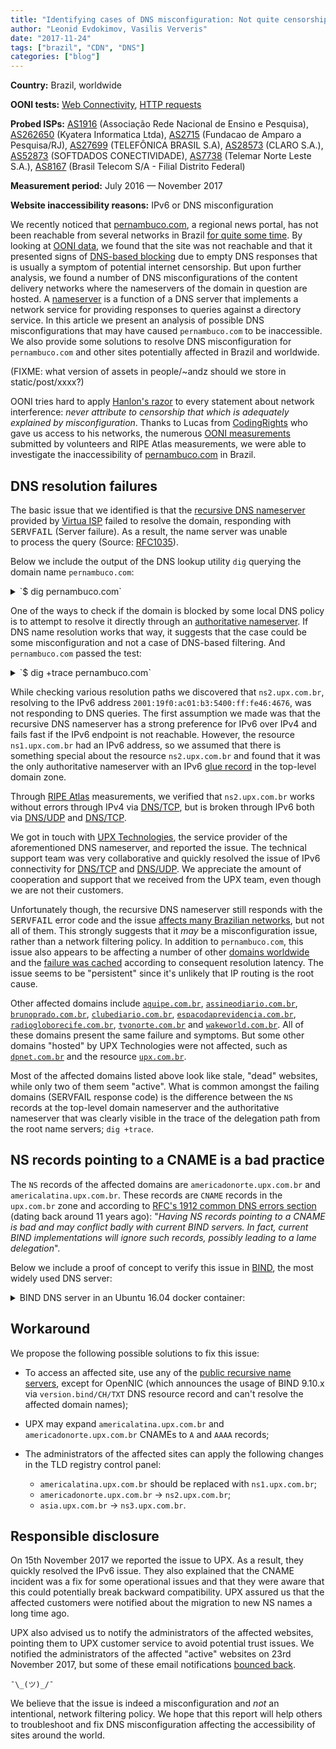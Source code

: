 ```yaml
---
title: "Identifying cases of DNS misconfiguration: Not quite censorship"
author: "Leonid Evdokimov, Vasilis Ververis"
date: "2017-11-24"
tags: ["brazil", "CDN", "DNS"]
categories: ["blog"]
---
```


**Country:** Brazil, worldwide

**OONI tests:** [Web Connectivity](https://ooni.torproject.org/nettest/web-connectivity/),
[HTTP requests](https://ooni.torproject.org/nettest/http-requests/)

**Probed ISPs:** [AS1916](https://stat.ripe.net/AS1916) (Associação Rede Nacional de Ensino e Pesquisa),
[AS262650](https://stat.ripe.net/AS262650) (Kyatera Informatica Ltda),
[AS2715](https://stat.ripe.net/AS2715) (Fundacao de Amparo a Pesquisa/RJ),
[AS27699](https://stat.ripe.net/AS27699) (TELEFÔNICA BRASIL S.A),
[AS28573](https://stat.ripe.net/AS28573) (CLARO S.A.),
[AS52873](https://stat.ripe.net/AS52873) (SOFTDADOS CONECTIVIDADE),
[AS7738](https://stat.ripe.net/AS7738) (Telemar Norte Leste S.A.),
[AS8167](https://stat.ripe.net/AS8167) (Brasil Telecom S/A - Filial Distrito Federal)

**Measurement period:** July 2016 — November 2017

**Website inaccessibility reasons:** IPv6 or DNS misconfiguration

We recently noticed that [pernambuco.com](http://pernambuco.com), a
regional news portal, has not been reachable from several networks in Brazil [for quite some
time](https://people.torproject.org/~andz/pe/measurements.br.pernambuco.pdf).
By looking at [OONI data](https://people.torproject.org/~andz/pe/measurements.br.pernambuco.csv), we found that the site was not reachable and that it presented signs of [DNS-based
blocking](https://explorer.ooni.torproject.org/measurement/s3YPvS70pxtUQXG5qLv8z2wfafZ98eUzCmxcbYkvSRELpYS2mBWksZCacvAr5GqS?input=http:%2F%2Fwww.pernambuco.com%2Fdiario)
due to empty DNS responses that is usually a symptom of potential internet censorship. But upon further analysis, we found a number of DNS
misconfigurations of the content delivery networks where the
nameservers of the domain in question are hosted. A
[nameserver](https://en.wikipedia.org/wiki/Name_server) is a function of a DNS server that implements a
network service for providing responses to queries against a directory service.
In this article we present an analysis of possible DNS misconfigurations that
may have caused `pernambuco.com` to be inaccessible. We also provide some
solutions to resolve DNS misconfiguration for `pernambuco.com` and other sites potentially affected in Brazil and worldwide.

(FIXME: what version of assets in people/~andz should we store in static/post/xxxx?)

OONI tries hard to apply [Hanlon's razor](https://en.wikipedia.org/wiki/Hanlon%27s_razor) to every statement about network
interference: *never attribute to censorship that which is adequately explained
by misconfiguration*. Thanks to Lucas from [CodingRights](https://www.codingrights.org/) who gave us access to
his networks, the numerous [OONI measurements](https://api.ooni.io/files/by_country/BR) submitted by
volunteers and RIPE Atlas measurements, we were able to investigate the inaccessibility of
[pernambuco.com](http://pernambuco.com) in Brazil.

## DNS resolution failures

The basic issue that we identified is that the [recursive DNS nameserver](https://en.wikipedia.org/wiki/Domain_Name_System#Recursive_and_caching_name_server)
provided by [Virtua ISP](https://stat.ripe.net/AS28573) failed to resolve the
domain, responding with <tt>SERVFAIL</tt> (Server failure). As a result, the name
server was unable to process the query (Source: [RFC1035](https://tools.ietf.org/html/rfc1035)).

Below we include the output of the DNS lookup utility `dig` querying the domain name
`pernambuco.com`:

<details><summary>`$ dig pernambuco.com`</summary>
<pre><code>
; <<>> DiG 9.9.5-9+deb8u12-Debian <<>> pernambuco.com
;; global options: +cmd
;; Got answer:
;; ->>HEADER<<- opcode: QUERY, status: SERVFAIL, id: 17644
;; flags: qr rd ra; QUERY: 1, ANSWER: 0, AUTHORITY: 0, ADDITIONAL: 1
&nbsp;
;; OPT PSEUDOSECTION:
; EDNS: version: 0, flags:; udp: 4096
;; QUESTION SECTION:
;pernambuco.com.                        IN      A
&nbsp;
;; Query time: 14 msec
;; SERVER: 181.213.132.2#53(181.213.132.2)
;; WHEN: Tue Nov 14 16:27:07 UTC 2017
;; MSG SIZE  rcvd: 43
</code></pre></details>

One of the ways to check if the domain is blocked by some local DNS policy is
to attempt to resolve it directly through an [authoritative nameserver](https://en.wikipedia.org/wiki/Domain_Name_System#Authoritative_name_server).
If DNS name resolution works that way, it suggests that the case could be some
misconfiguration and not a case of DNS-based filtering. And `pernambuco.com`
passed the test:

<details><summary>`$ dig +trace pernambuco.com`</summary>
<pre><code>
; <<>> DiG 9.9.5-9+deb8u12-Debian <<>> +trace pernambuco.com
;; global options: +cmd
.                       369185  IN      NS      h.root-servers.net.
.                       369185  IN      NS      i.root-servers.net.
.                       369185  IN      NS      e.root-servers.net.
.                       369185  IN      NS      d.root-servers.net.
.                       369185  IN      NS      m.root-servers.net.
.                       369185  IN      NS      f.root-servers.net.
.                       369185  IN      NS      j.root-servers.net.
.                       369185  IN      NS      b.root-servers.net.
.                       369185  IN      NS      k.root-servers.net.
.                       369185  IN      NS      c.root-servers.net.
.                       369185  IN      NS      a.root-servers.net.
.                       369185  IN      NS      l.root-servers.net.
.                       369185  IN      NS      g.root-servers.net.
;; Received 811 bytes from 181.213.132.2#53(181.213.132.2) in 2116 ms
&nbsp;
com.                    172800  IN      NS      a.gtld-servers.net.
com.                    172800  IN      NS      l.gtld-servers.net.
com.                    172800  IN      NS      c.gtld-servers.net.
com.                    172800  IN      NS      b.gtld-servers.net.
com.                    172800  IN      NS      j.gtld-servers.net.
com.                    172800  IN      NS      g.gtld-servers.net.
com.                    172800  IN      NS      d.gtld-servers.net.
com.                    172800  IN      NS      m.gtld-servers.net.
com.                    172800  IN      NS      k.gtld-servers.net.
com.                    172800  IN      NS      i.gtld-servers.net.
com.                    172800  IN      NS      e.gtld-servers.net.
com.                    172800  IN      NS      f.gtld-servers.net.
com.                    172800  IN      NS      h.gtld-servers.net.
com.                    86400   IN      DS      30909 8 2 E2D3C916F6DEEAC73294E8268FB5885044A833FC5459588F4A9184CF C41A5766
com.                    86400   IN      RRSIG   DS 8 1 86400 20171127050000 20171114040000 46809 . QSfUCjfWB2/Ulx1L/6BmpR3glCR6vAvtK+N9E332aJ9luPLQ9hycjiZp 4PoEWaDTDt4vQgL6pzgKNt+sGgr3lmbtJAnFEHAKPy/TBv/T8KhcApv8 Ceuwv/yUB1Oo5sUtppNVtNHQKm+jqUQ+MWQe9YNMPTrOi5dT2A3qYktg zhI9fk9gcqNfJkn/Vd/Ol1o+zLqP+yy9MY+xBjky2MPaXY4EaGnZWSQn UCyYH95k0WOuvHl6Q0EYe4jEAqQGQnMjGR/dFHF7WbARoqR92/Ahfsvr 2eAF2CcuIi5/cRKJr10Us3v3QvytZqvhwA6bzu292NYQIS0talFlATDF JRw9vQ==
;; Received 1174 bytes from 192.33.4.12#53(c.root-servers.net) in 3656 ms
&nbsp;
pernambuco.com.         172800  IN      NS      americalatina.upx.com.br.
pernambuco.com.         172800  IN      NS      americadonorte.upx.com.br.
CK0POJMG874LJREF7EFN8430QVIT8BSM.com. 86400 IN NSEC3 1 1 0 - CK0Q1GIN43N1ARRC9OSM6QPQR81H5M9A NS SOA RRSIG DNSKEY NSEC3PARAM
CK0POJMG874LJREF7EFN8430QVIT8BSM.com. 86400 IN RRSIG NSEC3 8 2 86400 20171121054756 20171114043756 11324 com. b6a2rTyPdGqgyTGlHBQTry29KsYLpCTg2syg3DiYm4TU2zKm4AgtUmv3 NAnteEWIwXutUsWN1XOri34PxDm9CAcmxKKYN82lXHSnF4O8oEuZJ1Gf Go2D9a8GFCV44T4Cff4MBugeDtUyHwp+yd96IzH+2WtSbJRN/WswmtGI ylA=
CIP56NHTT7TEO7BIRQFIOVC1GSDSNFD0.com. 86400 IN NSEC3 1 1 0 - CIP5L6DBFHE9UAL3LG0PVN426ILSC3GJ NS DS RRSIG
CIP56NHTT7TEO7BIRQFIOVC1GSDSNFD0.com. 86400 IN RRSIG NSEC3 8 2 86400 20171120055405 20171113044405 11324 com. bLisStF5rB/gXGaHOMV9it6Qg4JcERGbaBlvP7KRDyj7d1LlTyjZHWmt V3B2LS0vdjCMlEDxqqwPsO3mL/1GF8WX0z7qrsWf5qYxuegxikhLDamK s9qOIIdFsdNDhnloPa9+e7p9PwM5B0jR07I778+2E7PRIUXZP7D3BSLF K4w=
;; Received 595 bytes from 192.42.93.30#53(g.gtld-servers.net) in 534 ms
&nbsp;
pernambuco.com.         14400   IN      A       45.79.193.247
pernambuco.com.         86400   IN      NS      ns2.upx.com.br.
pernambuco.com.         86400   IN      NS      ns1.upx.com.br.
;; Received 193 bytes from 2804:2870:2:1::31#53(americalatina.upx.com.br) in 132 ms
</code></pre></details>

While checking various resolution paths we discovered that `ns2.upx.com.br`,
resolving to the IPv6 address `2001:19f0:ac01:b3:5400:ff:fe46:4676`, was not
responding to DNS queries. The first assumption we made was that the recursive
DNS nameserver has a strong preference for IPv6 over IPv4 and fails fast if the
IPv6 endpoint is not reachable. However, the resource `ns1.upx.com.br` had an
IPv6 address, so we assumed that there is something special about the resource
`ns2.upx.com.br` and found that it was the only authoritative nameserver
with an IPv6
[glue record](https://en.wikipedia.org/wiki/Domain_Name_System#Circular_dependencies_and_glue_records)
in the top-level domain zone.

Through [RIPE Atlas](https://atlas.ripe.net) measurements, we verified that `ns2.upx.com.br` works without
errors through IPv4 via
[DNS/TCP](https://atlas.ripe.net/measurements/10197953/#!probes), but is broken
through IPv6 both via
[DNS/UDP](https://atlas.ripe.net/measurements/10197871/#!probes) and
[DNS/TCP](https://atlas.ripe.net/measurements/10197872/#!probes).

We got in touch with [UPX Technologies](https://www.upx.com/), the service provider of the aforementioned DNS
nameserver, and reported the issue. The
technical support team was very collaborative and quickly resolved the issue of
IPv6 connectivity for
[DNS/TCP](https://atlas.ripe.net/measurements/10199076/#!probes) and
[DNS/UDP](https://atlas.ripe.net/measurements/10199080/#!probes). We appreciate
the amount of cooperation and support that we received from the UPX team, even though we are not
their customers.

Unfortunately though, the recursive DNS nameserver still responds with the
<tt>SERVFAIL</tt> error code and the issue [affects many Brazilian
networks](https://atlas.ripe.net/measurements/10203306/#!probes), but not
all of them. This strongly suggests that it *may* be a
misconfiguration issue, rather than a network filtering policy. In addition to `pernambuco.com`, this
issue also appears to be affecting a number of other
[domains worldwide](https://atlas.ripe.net/measurements/10203314/#!probes) and
the [failure was cached](https://atlas.ripe.net/measurements/10204036/#!probes)
according to consequent resolution latency. The issue seems to be "persistent"
since it's unlikely that IP routing is the root cause. 

Other affected domains include
[`aquipe.com.br`](https://atlas.ripe.net/measurements/10204359/#!probes),
[`assineodiario.com.br`](https://atlas.ripe.net/measurements/10294525/#!probes),
[`brunoprado.com.br`](https://atlas.ripe.net/measurements/10294526/#!probes),
[`clubediario.com.br`](https://atlas.ripe.net/measurements/10294527/#!probes),
[`espacodaprevidencia.com.br`](https://atlas.ripe.net/measurements/10294528/#!probes),
[`radiogloborecife.com.br`](https://atlas.ripe.net/measurements/10294529/#!probes),
[`tvonorte.com.br`](https://atlas.ripe.net/measurements/10294531/#!probes) and
[`wakeworld.com.br`](https://atlas.ripe.net/measurements/10294532/#!probes). All of these domains present the same
failure and symptoms. But some other domains "hosted" by UPX Technologies were
not affected, such as [`dpnet.com.br`](https://atlas.ripe.net/measurements/10204294/#!probes) and
the resource [`upx.com.br`](https://atlas.ripe.net/measurements/10203916/#!general).

Most of the affected domains listed above look like stale, "dead" websites, while only two of them seem "active". 
What is common amongst the failing domains (SERVFAIL response code) is the
difference between the `NS` records at the top-level domain nameserver and the
authoritative nameserver that was clearly visible in the trace of the
delegation path from the root name servers; `dig +trace`.

## NS records pointing to a CNAME is a bad practice

The `NS` records of the affected domains are `americadonorte.upx.com.br` and
`americalatina.upx.com.br`. These records are `CNAME` records in the
`upx.com.br` zone and according to [RFC's 1912 common DNS errors
section](https://tools.ietf.org/html/rfc1912#section-2.4) (dating back around
11 years ago): "*Having NS records pointing to a CNAME is bad and may conflict
badly with current BIND servers. In fact, current BIND implementations will
ignore such records, possibly leading to a lame delegation*".

Below we include a proof of concept to verify this issue in [BIND](https://en.wikipedia.org/wiki/BIND), the most widely used DNS server:

<details><summary>BIND DNS server in an Ubuntu 16.04 docker container:</summary>
<pre><code>
root@dom0 # docker run -ti --rm ubuntu:16.04 bash
root@4017200da4e2:~# apt-get update && apt-get -y install bind9 dnsutils
root@4017200da4e2:~# echo 'logging { channel errchan {stderr; severity debug; print-severity yes; print-time yes;}; category default {errchan;}; };' >> /etc/bind/named.conf.local
root@4017200da4e2:~# /usr/sbin/named -f -u bind  &
root@4017200da4e2:~# dig pernambuco.com @127.0.0.1
22-Nov-2017 18:50:41.413 debug 1: fetch: pernambuco.com/A
22-Nov-2017 18:50:41.413 info: skipping nameserver 'americalatina.upx.com.br' because it is a CNAME, while resolving 'pernambuco.com/A'
22-Nov-2017 18:50:41.413 info: skipping nameserver 'americadonorte.upx.com.br' because it is a CNAME, while resolving 'pernambuco.com/A'
22-Nov-2017 18:50:41.413 debug 1: client 127.0.0.1#45827 (pernambuco.com): query failed (SERVFAIL) for pernambuco.com/IN/A at ../../../bin/named/query.c:7773
&nbsp;
; <<>> DiG 9.10.3-P4-Ubuntu <<>> pernambuco.com @127.0.0.1
;; global options: +cmd
;; Got answer:
;; ->>HEADER<<- opcode: QUERY, status: SERVFAIL, id: 23719
...
</code></pre></details>

## Workaround

We propose the following possible solutions to fix this issue:

* To access an affected site, use any of the [public recursive name servers](https://en.wikipedia.org/wiki/Public_recursive_name_server), except for OpenNIC (which announces the usage of BIND 9.10.x via `version.bind/CH/TXT` DNS resource record and can't resolve the affected domain names);

* UPX may expand `americalatina.upx.com.br` and `americadonorte.upx.com.br` CNAMEs to `A` and `AAAA` records;

* The administrators of the affected sites can apply the following changes in the TLD registry control panel:

  * `americalatina.upx.com.br` should be replaced with `ns1.upx.com.br`;
  * `americadonorte.upx.com.br` → `ns2.upx.com.br`;
  * `asia.upx.com.br` → `ns3.upx.com.br`.

## Responsible disclosure

On 15th November 2017 we reported the issue to UPX. As a result, they quickly resolved the IPv6 issue. They also explained that the CNAME incident was a fix for some operational issues and that they were aware that this could potentially break backward compatibility.  UPX assured us that the affected customers
were notified about the migration to new NS names a long time ago.

UPX also advised us to notify the administrators of the affected websites,
pointing them to UPX customer service to avoid potential trust issues. We
notified the administrators of the affected "active" websites on 23rd November 2017, but
some of these email notifications [bounced back](https://en.wikipedia.org/wiki/Bounce_message).

`¯\_(ツ)_/¯`

We believe that the issue is indeed a misconfiguration and *not* an intentional, network filtering policy. We hope that this report will help others to troubleshoot and fix DNS misconfiguration affecting the accessibility of sites around the world.
